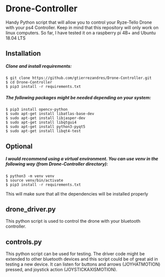 # Drone-Controller
Handy Python script that will allow you to control your Ryze-Tello Drone with your ps4 Controller. Keep in mind that this repository will only work on linux computers. So far, I have tested it on a raspberry pi 4B+ and Ubuntu 18.04 LTS

## Installation
##### Clone and install requirements:
    $ git clone https://github.com/gtierrezandres/Drone-Controller.git
    $ cd Drone-Controller
    $ pip3 install -r requirements.txt
    
##### The following packages might be needed depending on your system:
    $ pip3 install opencv-python
    $ sudo apt-get install libatlas-base-dev
    $ sudo apt-get install libjasper-dev
    $ sudo apt-get install libqtgui4
    $ sudo apt-get install python3-pyqt5
    $ sudo apt-get install libqt4-test

## Optional
##### I would recommend using a virtual environment. You can use venv in the following way (from Drone-Controller directory):
    $ python3 -m venv venv
    $ source venv/bin/activate
    $ pip3 install -r requirements.txt
This will make sure that all the dependencies will be installed properly
    
## drone_driver.py
This python script is used to control the drone with your bluetooth controller.
 
## controls.py
This python script can be used for testing. The driver code might be extended to other bluetooth devices and this script could be of great aid in testing a new device. It can listen for buttons and arrows (JOYHATMOTION) pressed, and joystick action (JOYSTICKAXISMOTION).
